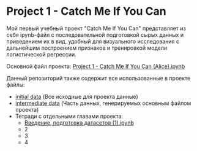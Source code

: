 # Project 1 - Catch Me If You Can
Мой первый учебный проект "Catch Me If You Can" представляет из себя ipynb-файл с последовательной подготовкой сырых данных и приведением их в вид, удобный для визуального исследования с дальнейшим построением признаков и тренировкой модели логистической регрессии.

Основной файл проекта: [Project 1 - Catch Me If You Can (Alice).ipynb](https://github.com/Androkotey/Project_1-Catch_Me_If_You_Can/blob/main/Project%201%20-%20Catch%20Me%20If%20You%20Can%20(Alice).ipynb)

Данный репозиторий также содержит все использованные в проекте файлы:

* [initial data](https://github.com/Androkotey/Project_1-Catch_Me_If_You_Can/tree/main/notebooks_and_data/initial_data) (Все исходные для проекта данные)
* [intermediate data](https://github.com/Androkotey/Project_1-Catch_Me_If_You_Can/tree/main/notebooks_and_data/intermediate_data) (Часть данных, генерируемых основным файлом проекта) 
* Тетради с отдельными главами проекта:
  - [Введение, подготовка датасетов (1).ipynb](https://github.com/Androkotey/Project_1-Catch_Me_If_You_Can/blob/main/notebooks_and_data/%D0%92%D0%B2%D0%B5%D0%B4%D0%B5%D0%BD%D0%B8%D0%B5,%20%D0%BF%D0%BE%D0%B4%D0%B3%D0%BE%D1%82%D0%BE%D0%B2%D0%BA%D0%B0%20%D0%B4%D0%B0%D1%82%D0%B0%D1%81%D0%B5%D1%82%D0%BE%D0%B2%20(1).ipynb)
  - 2
  - 3
  - 4
